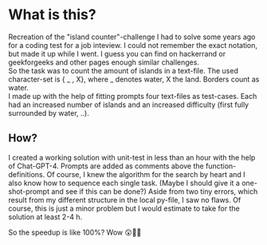 # What is this?
Recreation of the "island counter"-challenge I had to solve some years ago for a coding test for a job inteview. I could not remember the exact notation, but made it up while I went. I guess you can find on hackerrand or geekforgeeks and other pages enough similar challenges.  
So the task was to count the amount of islands in a text-file. The used character-set is { _ , X}, where _ denotes water, X the land. Borders count as water.  
I made up with the help of fitting prompts four text-files as test-cases. Each had an increased number of islands and an increased difficulty (first fully surrounded by water, ..).  

## How?
I created a working solution with unit-test in less than an hour with the help of Chat-GPT-4. Prompts are added as comments above the function-definitions. Of course, I knew the algorithm for the search by heart and I also know how to sequence each single task. (Maybe I should give it a one-shot-prompt and see if this can be done?)
Aside from two tiny errors, which result from my different structure in the local py-file, I saw no flaws. Of course, this is just a minor problem but I would estimate to take for the solution at least 2-4 h.

So the speedup is like 100%? Wow 😲👍🏻
